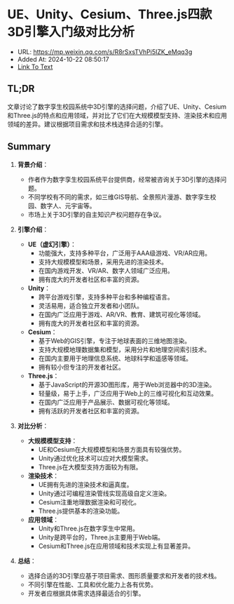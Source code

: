 # UE、Unity、Cesium、Three.js四款3D引擎入门级对比分析
- URL: https://mp.weixin.qq.com/s/R8rSxsTVhPi5IZK_eMqq3g
- Added At: 2024-10-22 08:50:17
- [Link To Text](2024-10-22-ue、unity、cesium、three.js四款3d引擎入门级对比分析_raw.md)

## TL;DR
文章讨论了数字孪生校园系统中3D引擎的选择问题，介绍了UE、Unity、Cesium和Three.js的特点和应用领域，并对比了它们在大规模模型支持、渲染技术和应用领域的差异。建议根据项目需求和技术栈选择合适的引擎。

## Summary
1. **背景介绍**：
   - 作者作为数字孪生校园系统平台提供商，经常被咨询关于3D引擎的选择问题。
   - 不同学校有不同的需求，如三维GIS导航、全景照片漫游、数字孪生校园、数字人、元宇宙等。
   - 市场上关于3D引擎的自主知识产权问题存在争议。

2. **引擎介绍**：
   - **UE（虚幻引擎）**：
     - 功能强大，支持多种平台，广泛用于AAA级游戏、VR/AR应用。
     - 支持大规模模型和场景，采用先进的渲染技术。
     - 在国内游戏开发、VR/AR、数字人领域广泛应用。
     - 拥有庞大的开发者社区和丰富的资源。
   - **Unity**：
     - 跨平台游戏引擎，支持多种平台和多种编程语言。
     - 灵活易用，适合独立开发者和小团队。
     - 在国内广泛应用于游戏、AR/VR、教育、建筑可视化等领域。
     - 拥有庞大的开发者社区和丰富的资源。
   - **Cesium**：
     - 基于Web的GIS引擎，专注于地球表面的三维地图渲染。
     - 支持大规模地理数据集和模型，采用分片和地理空间索引技术。
     - 在国内主要用于地理信息系统、地球科学和遥感等领域。
     - 拥有较小但专注的开发者社区。
   - **Three.js**：
     - 基于JavaScript的开源3D图形库，用于Web浏览器中的3D渲染。
     - 轻量级，易于上手，广泛应用于Web上的三维可视化和互动效果。
     - 在国内广泛应用于产品展示、数据可视化等领域。
     - 拥有活跃的开发者社区和丰富的资源。

3. **对比分析**：
   - **大规模模型支持**：
     - UE和Cesium在大规模模型和场景方面具有较强优势。
     - Unity通过优化技术可以应对大模型需求。
     - Three.js在大模型支持方面较为有限。
   - **渲染技术**：
     - UE拥有先进的渲染技术和逼真度。
     - Unity通过可编程渲染管线实现高级自定义渲染。
     - Cesium注重地理数据渲染和可视化。
     - Three.js提供基本的渲染功能。
   - **应用领域**：
     - Unity和Three.js在数字孪生中常用。
     - Unity是跨平台的，Three.js主要用于Web端。
     - Cesium和Three.js在应用领域和技术实现上有显著差异。

4. **总结**：
   - 选择合适的3D引擎应基于项目需求、图形质量要求和开发者的技术栈。
   - 不同引擎在性能、工具和优化能力上各有优势。
   - 开发者应根据具体需求选择最适合的引擎。
